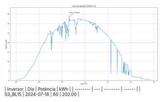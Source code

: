 ![My Image](16_07_2024-S3_BL15.png)
| Inversor | Dia | Potência | kWh    |
| -------- | --- | -------- | ------ |
| S3_BL15       | 2024-07-16  | 60       | 202.00 |